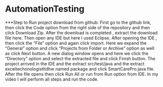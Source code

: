 # AutomationTesting
***Step to Run project download from github: First go to the github link, then click the Code option from the right side of the repository and then click Download Zip. After the download is completed , extract the download file here. Then open any IDE but here I used Eclipse. After opening the IDE , then click the “File” option and again click import. Here we expand the “General” option and click “Projects from Folder or Archive” option as well as click Next button. A new dialog window opens and here we click the “Directory” option and select the extracted file and click Finish button. The project arrived in the IDE and the extract src/test/java and the extract exceltechonologistltdhw named package and click SmartCarePro.java file. After the file opens then click Run All or run from Run option from IDE. In my video I will perform all steps and run the code.
